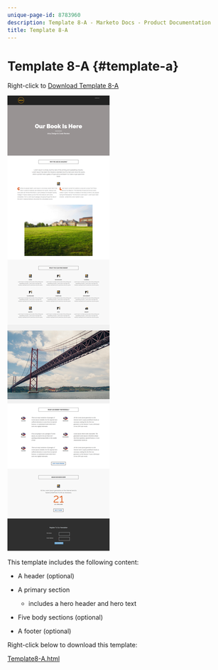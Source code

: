 ```yaml
---
unique-page-id: 8783960
description: Template 8-A - Marketo Docs - Product Documentation
title: Template 8-A
---
```


# Template 8-A {#template-a}

Right-click to [Download Template 8-A](http://docs.marketo.com/download/attachments/8783960/template-8a.html?version=1&modificationdate=1482174907000&api=v2)

![](assets/image2015-7-29-9-3a53-3a6.png)

This template includes the following content:

* A header (optional)
* A primary section

    * includes a hero header and hero text

* Five body sections (optional)
* A footer (optional)

Right-click below to download this template:

[Template8-A.html](http://docs.marketo.com/download/attachments/8783960/template-8a.html?version=1&modificationdate=1482174907000&api=v2)
